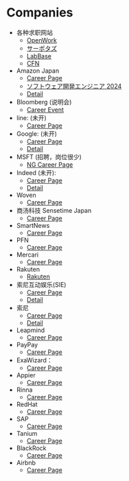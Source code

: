 # Companies

- 各种求职网站
  - [OpenWork](https://www.vorkers.com/) 
  - [サーポタズ](https://talent.supporterz.jp/events/)
  - [LabBase](ttps://compass.labbase.jp/)
  - [CFN](https://careerforum.net/ja/)
- Amazon Japan 
  - [Career Page](https://www.amazon.jobs/en)
  - [ソフトウェア開発エンジニア 2024](https://www.amazon.jobs/jp/jobs/2211245/2024)
  - [Detail](./Amazon/README.md)
- Bloomberg (说明会)
  - [Career Event](https://www.bloomberg.com/company/events/?_ga=2.26740093.1780423942.1663324941-422126972.1663324941)
- line: (未开) 
  - [Career Page](https://careers.linecorp.com/jobs?ca=Engineering&ci=Tokyo,Kyoto&co=East%20Asia&ty=Full-time%20%28Entry%20level%29)
- Google: (未开) 
  - [Career Page](https://careers.google.com/jobs/)
  - [Detail](./Google/README.md)
- MSFT (招聘，岗位很少) 
  - [NG Career Page](https://www.microsoft.com/ja-jp/mscorp/college/msd-entry.aspx)
- Indeed (未开):
  - [Career Page](https://search.indeed.jobs/main/jobs?keywords=SDE&location=tokyo)
  - [Detail](./Indeed/README.md)
- Woven
  - [Career Page](https://jobs.lever.co/woven-planet-2)
- 商汤科技 Sensetime Japan
  - [Career Page](https://herp.careers/v1/sensetime/requisition-groups/3d4248b2-bc8b-44c8-af95-5ff8c1ad95cd)
- SmartNews
  - [Career Page](https://careers.smartnews.com/jobs/)
- PFN
  - [Career Page](https://www.preferred.jp/en/careers_jobs/engineering/)
- Mercari
  - [Career Page](https://careers.mercari.com/search-jobs/?dep=engineering&cat=new-graduate-hiring)
- Rakuten
  - [Rakuten](https://global.rakuten.com/corp/careers/graduates/recruit_engineer/)
- 索尼互动娱乐(SIE)
  - [Career Page](https://www.sie.com/jp/saiyo/newgrad/job-people.html)
  - [Detail](./SIE/README.md)
- 索尼
  - [Career Page](https://www.sony.com/ja/SonyInfo/Jobs/newgrads/)
  - [Detail](./SONY/README.md)
- Leapmind
  - [Career Page](https://hrmos.co/pages/leapmind/jobs)
- PayPay
  - [Career Page](https://boards.greenhouse.io/paypay/jobs/4633225004)
- ExaWizard：
  - [Career Page](https://recruit.exawizards.com/newgrads/eng)
- Appier
  - [Career Page](https://boards.greenhouse.io/appier?_fsi=Gd29r6zH&_fsi=vctKY95x)
- Rinna
  - [Career Page](https://rinna.co.jp/%E6%96%B0%E5%8D%92%E6%8E%A1%E7%94%A8)
- RedHat
  - [Career Page](https://careers-redhat.icims.com/jobs/search?ss=1&searchLocation=13272--Tokyo)
- SAP
  - [Career Page](https://jobs.sap.com/search/?createNewAlert=false&q=&locationsearch=tokyo&optionsFacetsDD_department=&optionsFacetsDD_customfield3=&optionsFacetsDD_country=)
- Tanium
  - [Career Page](https://www.tanium.com/careers/engineering/#jobs)
- BlackRock
  - [Career Page](https://careers.blackrock.com/early-careers/asia-pacific/?2023-2024)
- Airbnb
  - [Career Page](https://careers.airbnb.com/positions/)

